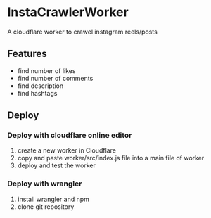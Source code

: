 # InstaCrawlerWorker
A cloudflare worker to crawel instagram reels/posts

## Features
- find number of likes
- find number of comments
- find description
- find hashtags

## Deploy
### Deploy with cloudflare online editor
1. create a new worker in Cloudflare
2. copy and paste worker/src/index.js file into a main file of worker
3. deploy and test the worker

### Deploy with wrangler
1. install wrangler and npm
2. clone git repository